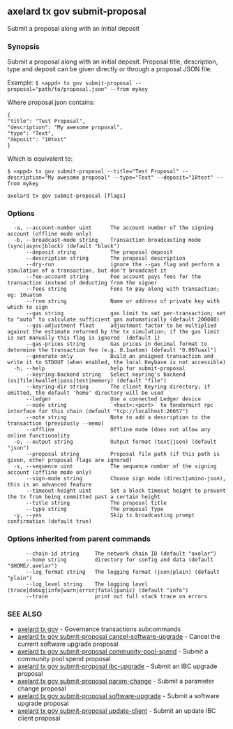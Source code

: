 ## axelard tx gov submit-proposal

Submit a proposal along with an initial deposit

### Synopsis

Submit a proposal along with an initial deposit.
Proposal title, description, type and deposit can be given directly or through a proposal JSON file.

Example:
`$ <appd> tx gov submit-proposal --proposal="path/to/proposal.json" --from mykey`

Where proposal.json contains:

```
{
"title": "Test Proposal",
"description": "My awesome proposal",
"type": "Text",
"deposit": "10test"
}
```

Which is equivalent to:

`$ <appd> tx gov submit-proposal --title="Test Proposal" --description="My awesome proposal" --type="Text" --deposit="10test" --from mykey`

```
axelard tx gov submit-proposal [flags]
```

### Options

```
  -a, --account-number uint      The account number of the signing account (offline mode only)
  -b, --broadcast-mode string    Transaction broadcasting mode (sync|async|block) (default "block")
      --deposit string           The proposal deposit
      --description string       The proposal description
      --dry-run                  ignore the --gas flag and perform a simulation of a transaction, but don't broadcast it
      --fee-account string       Fee account pays fees for the transaction instead of deducting from the signer
      --fees string              Fees to pay along with transaction; eg: 10uatom
      --from string              Name or address of private key with which to sign
      --gas string               gas limit to set per-transaction; set to "auto" to calculate sufficient gas automatically (default 200000)
      --gas-adjustment float     adjustment factor to be multiplied against the estimate returned by the tx simulation; if the gas limit is set manually this flag is ignored  (default 1)
      --gas-prices string        Gas prices in decimal format to determine the transaction fee (e.g. 0.1uatom) (default "0.007uaxl")
      --generate-only            Build an unsigned transaction and write it to STDOUT (when enabled, the local Keybase is not accessible)
  -h, --help                     help for submit-proposal
      --keyring-backend string   Select keyring's backend (os|file|kwallet|pass|test|memory) (default "file")
      --keyring-dir string       The client Keyring directory; if omitted, the default 'home' directory will be used
      --ledger                   Use a connected Ledger device
      --node string              `<host>:<port>` to tendermint rpc interface for this chain (default "tcp://localhost:26657")
      --note string              Note to add a description to the transaction (previously --memo)
      --offline                  Offline mode (does not allow any online functionality
  -o, --output string            Output format (text|json) (default "json")
      --proposal string          Proposal file path (if this path is given, other proposal flags are ignored)
  -s, --sequence uint            The sequence number of the signing account (offline mode only)
      --sign-mode string         Choose sign mode (direct|amino-json), this is an advanced feature
      --timeout-height uint      Set a block timeout height to prevent the tx from being committed past a certain height
      --title string             The proposal title
      --type string              The proposal Type
  -y, --yes                      Skip tx broadcasting prompt confirmation (default true)
```

### Options inherited from parent commands

```
      --chain-id string     The network chain ID (default "axelar")
      --home string         directory for config and data (default "$HOME/.axelar")
      --log_format string   The logging format (json|plain) (default "plain")
      --log_level string    The logging level (trace|debug|info|warn|error|fatal|panic) (default "info")
      --trace               print out full stack trace on errors
```

### SEE ALSO

- [axelard tx gov](/cli-docs/v0_31_2/axelard_tx_gov) - Governance transactions subcommands
- [axelard tx gov submit-proposal cancel-software-upgrade](/cli-docs/v0_31_2/axelard_tx_gov_submit-proposal_cancel-software-upgrade) - Cancel the current software upgrade proposal
- [axelard tx gov submit-proposal community-pool-spend](/cli-docs/v0_31_2/axelard_tx_gov_submit-proposal_community-pool-spend) - Submit a community pool spend proposal
- [axelard tx gov submit-proposal ibc-upgrade](/cli-docs/v0_31_2/axelard_tx_gov_submit-proposal_ibc-upgrade) - Submit an IBC upgrade proposal
- [axelard tx gov submit-proposal param-change](/cli-docs/v0_31_2/axelard_tx_gov_submit-proposal_param-change) - Submit a parameter change proposal
- [axelard tx gov submit-proposal software-upgrade](/cli-docs/v0_31_2/axelard_tx_gov_submit-proposal_software-upgrade) - Submit a software upgrade proposal
- [axelard tx gov submit-proposal update-client](/cli-docs/v0_31_2/axelard_tx_gov_submit-proposal_update-client) - Submit an update IBC client proposal
